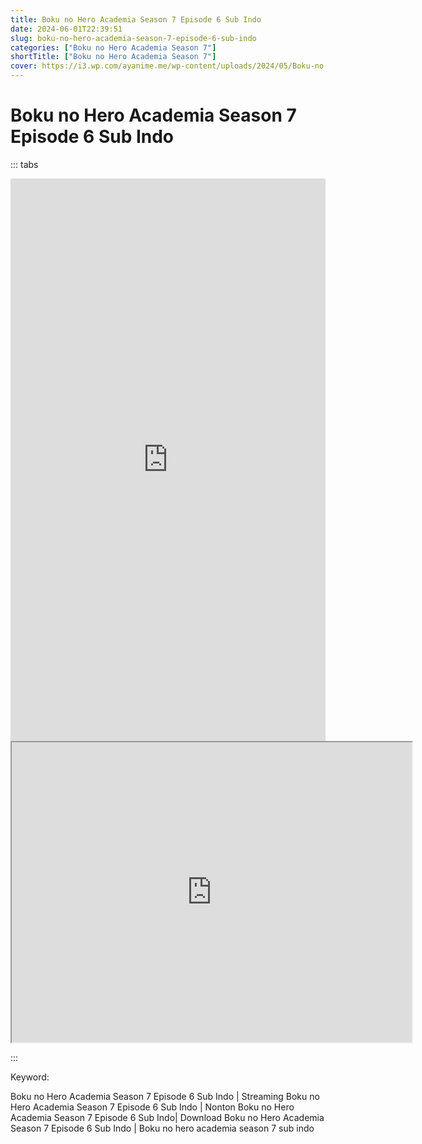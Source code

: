 ```yaml
---
title: Boku no Hero Academia Season 7 Episode 6 Sub Indo
date: 2024-06-01T22:39:51
slug: boku-no-hero-academia-season-7-episode-6-sub-indo
categories: ["Boku no Hero Academia Season 7"]
shortTitle: ["Boku no Hero Academia Season 7"]
cover: https://i3.wp.com/ayanime.me/wp-content/uploads/2024/05/Boku-no-Hero-Academia-7th-Season-768x1051-1.jpg
---
```


# Boku no Hero Academia Season 7 Episode 6 Sub Indo
::: tabs

<iframe src="https://play.ayanime.me/include/fluidplayer/fluidplayer.php?VideoSrc1=https%3A%2F%2Fdrive.google.com%2Ffile%2Fd%2F1L_dOnbcjq-QZCM4XeqOOLpYAWhmuJhzb%2Fpreview&VideoType1=video%2Fmp4&VideoQuality1=480p&VideoSrc2=https%3A%2F%2Fdrive.google.com%2Ffile%2Fd%2F1YJcaPPz_liydasm1wBgpIsdczCMq5lEw%2Fpreview&VideoType2=video%2Fmp4&VideoQuality2=720p&VideoSrc3=https%3A%2F%2Fdrive.google.com%2Ffile%2Fd%2F14h5oTmSqjCrb6XYyXh9egrmDZ4BR2MNL%2Fpreview&VideoType3=video%2Fmp4&VideoQuality3=1080p&VideoSrc4=&VideoType4=&VideoQuality4=&VideoPoster=&VideoTrack1=&kind1=&srclang1=&label1=&default1=&VideoTrack2=&kind2=&srclang2=&label2=&default2=&player=fluid+player&server=Drive+API&api=&width=100%25&height=900px" frameborder="0" width="100%" height="900px" allowfullscreen="allowfullscreen" scrolling="no"></iframe>
<iframe src="https://drive.google.com/file/d/14h5oTmSqjCrb6XYyXh9egrmDZ4BR2MNL/preview" width="640" height="480" allow="accelerometer; autoplay; encrypted-media; gyroscope; fullscreen; picture-in-picture" scrolling="no" seamless="" sandbox="allow-same-origin allow-scripts"></iframe>

:::

Keyword:
<p>Boku no Hero Academia Season 7 Episode 6 Sub Indo | Streaming Boku no Hero Academia Season 7 Episode 6 Sub Indo | Nonton Boku no Hero Academia Season 7 Episode 6 Sub Indo| Download Boku no Hero Academia Season 7 Episode 6 Sub Indo | Boku no hero academia season 7 sub indo</p>

